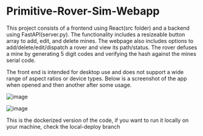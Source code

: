 # Primitive-Rover-Sim-Webapp

This project consists of a frontend using React(src folder) and a backend using FastAPI(server.py). The functionality includes a resizeable button array to add, edit, and delete mines. The webpage also includes options to add/delete/edit/dispatch a rover and view its path/status. The rover defuses a mine by generating 5 digit codes and verifying the hash against the mines serial code.

The front end is intended for desktop use and does not support a wide range of aspect ratios or device types. Below is a screenshot of the app when opened and then another after some usage.

![image](https://github.com/wganderson/Primitive-Rover-Sim-Webapp/assets/114177995/fee0ff69-c28c-4301-8afd-8a3fb7198ccc)

![image](https://github.com/wganderson/Primitive-Rover-Sim-Webapp/assets/114177995/a0574e1e-1be8-44fd-9592-517673101fcd)

This is the dockerized version of the code, if you want to run it locally on your machine, check the local-deploy branch
